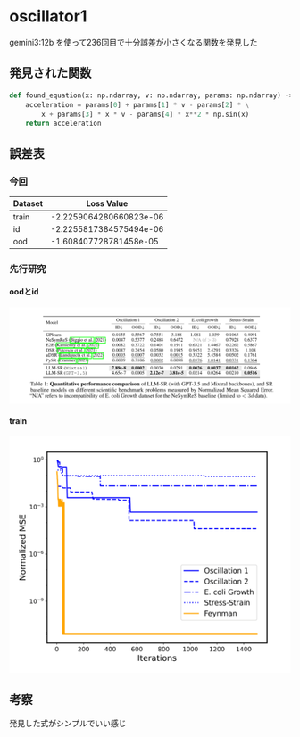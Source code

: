 # oscillator1

gemini3:12b を使って236回目で十分誤差が小さくなる関数を発見した

## 発見された関数
```python
def found_equation(x: np.ndarray, v: np.ndarray, params: np.ndarray) -> np.ndarray:
    acceleration = params[0] + params[1] * v - params[2] * \
        x + params[3] * x * v - params[4] * x**2 * np.sin(x)
    return acceleration
```

## 誤差表

### 今回
| Dataset | Loss Value                |
|---------|---------------------------|
| train   | -2.2259064280660823e-06   |
| id      | -2.2255817384575494e-06   |
| ood     | -1.608407728781458e-05    |

### 先行研究
#### oodとid
![alt text](oodとidの誤差表.png)
#### train
![alt text](探索中の誤差の遷移.png)

## 考察
発見した式がシンプルでいい感じ
